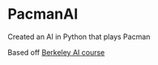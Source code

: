 # PacmanAI

Created an AI in Python that plays Pacman

Based off [Berkeley AI course](http://ai.berkeley.edu/project_overview.html)
